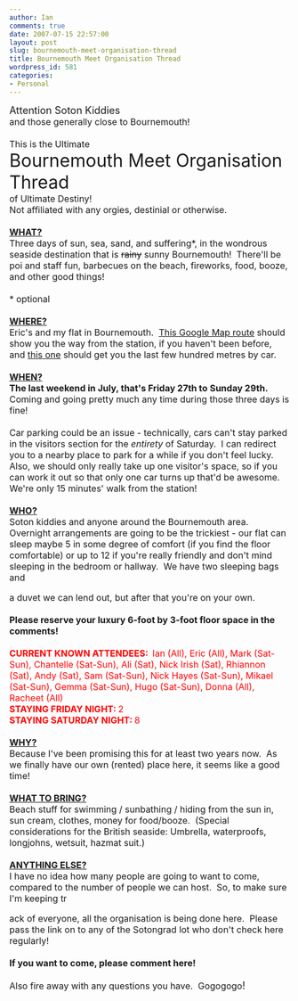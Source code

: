 ```yaml
---
author: Ian
comments: true
date: 2007-07-15 22:57:00
layout: post
slug: bournemouth-meet-organisation-thread
title: Bournemouth Meet Organisation Thread
wordpress_id: 581
categories:
- Personal
---
```


<font size="4">Attention Soton Kiddies<br /><font size="3">and those generally close to Bournemouth!<br /><br />This is the Ultimate<br /><font size="6">Bournemouth Meet Organisation Thread<br /><font size="3">of Ultimate Destiny!<br />Not affiliated with any orgies, destinial or otherwise.<br /><br /><u><b>WHAT?<br /></b></u>Three days of sun, sea, sand, and suffering*, in the wondrous seaside destination that is <strike>rainy</strike> sunny Bournemouth!&nbsp; There'll be poi and staff fun, barbecues on the beach, fireworks, food, booze, and other good things!<br /><br />* optional<br /><br /><u><b>WHERE?<br /></b></u>Eric's and my flat in Bournemouth.&nbsp; <a href="http://maps.google.co.uk/maps/ms?ie=UTF8&amp;hl=en&amp;om=1&amp;msa=0&amp;msid=116509304024152404618.00043619e17aae03ab55c&amp;ll=50.725888,-1.867719&amp;spn=0.006765,0.018539&amp;t=h&amp;z=16">This Google Map route</a> should show you the way from the station, if you haven't been before, and <a href="http://maps.google.co.uk/maps/ms?msa=0&amp;ll=50.723267,-1.874317&amp;spn=0.003382,0.00927&amp;t=h&amp;z=17&amp;om=1&amp;msid=116509304024152404618.0004361a05185d658a294">this one</a> should get you the last few hundred metres by car.<br /><br /><u><b>WHEN?</b></u><br /><b>The last weekend in July, that's Friday 27th to Sunday 29th.</b>&nbsp; Coming and going pretty much any time during those three days is fine!<br /><br />Car parking could be an issue - technically, cars can't stay parked in the visitors section for the *entirety* of Saturday.&nbsp; I can redirect you to a nearby place to park for a while if you don't feel lucky.&nbsp; Also, we should only really take up one visitor's space, so if you can work it out so that only one car turns up that'd be awesome.&nbsp; We're only 15 minutes' walk from the station!<br /><br /><u><b>WHO?<br /></b></u>Soton kiddies and anyone around the Bournemouth area.&nbsp; Overnight arrangements are going to be the trickiest - our flat can sleep maybe 5 in some degree of comfort (if you find the floor comfortable) or up to 12 if you're really friendly and don't mind sleeping in the bedroom or hallway.&nbsp; We have two sleeping bags and  

 a duvet we can lend out, but after that you're on your own.<br /><br /><b>Please reserve your luxury 6-foot by 3-foot floor space in the comments!<br /><br /><font color="#ff0000">CURRENT KNOWN ATTENDEES:&nbsp; </font></b><font color="#ff0000">Ian (All), Eric (All), Mark (Sat-Sun), Chantelle (Sat-Sun), Ali (Sat), Nick Irish (Sat), Rhiannon (Sat), Andy (Sat), Sam (Sat-Sun), Nick Hayes (Sat-Sun), Mikael (Sat-Sun), Gemma (Sat-Sun), Hugo (Sat-Sun), Donna (All), Racheet (All)<br /><b>STAYING FRIDAY NIGHT: </b>2<br /><b>STAYING SATURDAY NIGHT: </b>8<br /></font><b><br /><u>WHY?<br /></u></b>Because I've been promising this for at least two years now.&nbsp; As we finally have our own (rented) place here, it seems like a good time!<br /><br /><u><b>WHAT TO BRING?<br /></b></u>Beach stuff for swimming / sunbathing / hiding from the sun in, sun cream, clothes, money for food/booze.&nbsp; (Special considerations for the British seaside: Umbrella, waterproofs, longjohns, wetsuit, hazmat suit.)<br /><br /><b><u>ANYTHING ELSE?<br /></u></b>I have no idea how many people are going to want to come, compared to the number of people we can host.&nbsp; So, to make sure I'm keeping tr  

ack of everyone, all the organisation is being done here.&nbsp; Please pass the link on to any of the Sotongrad lot who don't check here regularly!<br /><br /><b>If you want to come, please comment here!<br /><br /></b>Also fire away with any questions you have.&nbsp; Gogogogo<font size="4">!</font></font></font></font></font>
